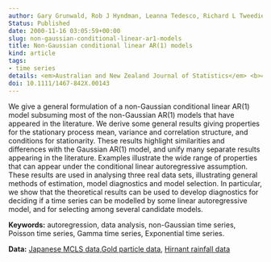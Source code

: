 ```yaml
---
author: Gary Grunwald, Rob J Hyndman, Leanna Tedesco, Richard L Tweedie
Status: Published
date: 2000-11-16 03:05:59+00:00
slug: non-gaussian-conditional-linear-ar1-models
title: Non-Gaussian conditional linear AR(1) models
kind: article
tags:
- time series
details: <em>Australian and New Zealand Journal of Statistics</em> <b>42</b>(4), 479-495
doi: 10.1111/1467-842X.00143
---
```


We give a general formulation of a non-Gaussian conditional linear AR(1) model subsuming most of the non-Gaussian AR(1) models that have appeared in the literature. We derive some general results giving properties for the stationary process mean, variance and correlation structure, and conditions for stationarity. These results highlight similarities and differences with the Gaussian AR(1) model, and unify many separate results appearing in the literature. Examples illustrate the wide range of properties that can appear under the conditional linear autoregressive assumption. These results are used in analysing three real data sets, illustrating general methods of estimation, model diagnostics and model selection. In particular, we show that the theoretical results can be used to develop diagnostics for deciding if a time series can be modelled by some linear autoregressive model, and for selecting among several candidate models.

**Keywords:** autoregression, data analysis, non-Gaussian time series, Poisson time series, Gamma time series, Exponential time series.

**Data:** [Japanese MCLS data](https://robjhyndman.com/tsdldata/data/mcls82.dat),[Gold particle data](https://robjhyndman.com/tsdldata/data/goldparticle.dat), [Hirnant rainfall data](https://robjhyndman.com/tsdldata/data/hirnant.dat)
